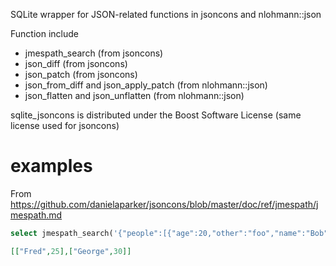 SQLite wrapper for JSON-related functions in jsoncons and nlohmann::json

Function include
  * jmespath_search (from jsoncons)
  * json_diff (from jsoncons)
  * json_patch (from jsoncons)
  * json_from_diff and json_apply_patch (from nlohmann::json)
  * json_flatten and json_unflatten (from nlohmann::json)


sqlite_jsoncons is distributed under the Boost Software License (same license used for jsoncons)


examples
========

From https://github.com/danielaparker/jsoncons/blob/master/doc/ref/jmespath/jmespath.md
```sql
select jmespath_search('{"people":[{"age":20,"other":"foo","name":"Bob"},{"age":25,"other":"bar","name":"Fred"},{"age":30,"other":"baz","name":"George"}]}', 'people[?age > `20`].[name, age]');
```
```json
[["Fred",25],["George",30]]
```